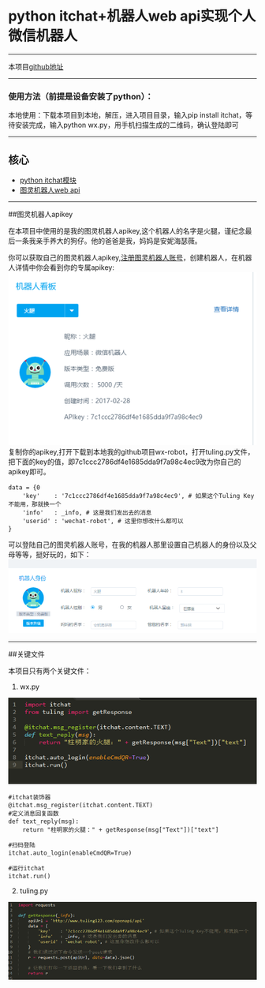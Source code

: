 # python itchat+机器人web api实现个人微信机器人

------
本项目[github地址][1]

------
### 使用方法（前提是设备安装了python）：

本地使用：下载本项目到本地，解压，进入项目目录，输入pip install itchat，等待安装完成，输入python wx.py，用手机扫描生成的二维码，确认登陆即可

------

## 核心

 - [python itchat模块][2]
 - [图灵机器人web api][3]

------

##图灵机器人apikey

在本项目中使用的是我的图灵机器人apikey,这个机器人的名字是火腿，谨纪念最后一条我亲手养大的狗仔。他的爸爸是我，妈妈是安妮海瑟薇。

你可以获取自己的图灵机器人apikey,[注册图灵机器人账号][4]，创建机器人，在机器人详情中你会看到你的专属apikey:
![apikey][5]
复制你的apikey,打开下载到本地我的github项目wx-robot，打开tuling.py文件，把下面的key的值，即7c1ccc2786df4e1685dda9f7a98c4ec9改为你自己的apikey即可。
```
data = {0
    'key'    : '7c1ccc2786df4e1685dda9f7a98c4ec9', # 如果这个Tuling Key不能用，那就换一个
    'info'   : _info, # 这是我们发出去的消息
    'userid' : 'wechat-robot', # 这里你想改什么都可以
}
```
可以登陆自己的图灵机器人账号，在我的机器人那里设置自己机器人的身份以及父母等等，挺好玩的，如下：
![setRotbot][6]

------

##关键文件
 
本项目只有两个关键文件：

 1. wx.py

![源自wx.py][7]

```
#itchat装饰器
@itchat.msg_register(itchat.content.TEXT)
#定义消息回复函数
def text_reply(msg):
    return "柱明家的火腿：" + getResponse(msg["Text"])["text"]
```

```
#扫码登陆
itchat.auto_login(enableCmdQR=True)
```

```
#运行itchat
itchat.run()
```
 2. tuling.py

![源自tuling.py][8]


  [1]: https://github.com/15331094/wx-robot
  [2]: https://itchat.readthedocs.io/zh/latest/
  [3]: http://www.tuling123.com/help/h_cent_webapi.jhtml?nav=doc
  [4]: http://www.tuling123.com/
  [5]: https://github.com/15331094/wx-robot/blob/master/screenshots/apikey.png?raw=true
  [6]: https://github.com/15331094/wx-robot/blob/master/screenshots/setRobot.png?raw=true
  [7]: https://github.com/15331094/wx-robot/blob/master/screenshots/wx.png?raw=true
  [8]: https://github.com/15331094/wx-robot/blob/master/screenshots/tuling.png?raw=true
